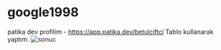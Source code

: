 # google1998
patika dev profilim - https://app.patika.dev/betulciftci
Tablo kullanarak yaptım.
![sonuc](https://user-images.githubusercontent.com/114700587/198852613-95df8a74-bd90-49d9-ba51-73408677e6f5.jpg)
